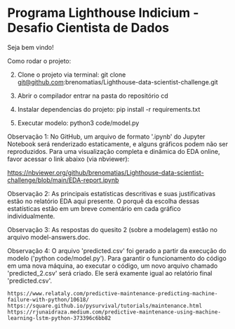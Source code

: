 # Programa Lighthouse Indicium - Desafio Cientista de Dados

Seja bem vindo!

Como rodar o projeto:


     
  2) Clone o projeto via terminal:
      git clone git@github.com:brenomatias/Lighthouse-data-scientist-challenge.git

  2) Abrir o compilador entrar na pasta do repositório
          cd
  
  3) Instalar dependencias do projeto:
      pip install -r requirements.txt

  3) Executar modelo:
      python3 code/model.py

Observação 1: 
    No GitHub, um arquivo de formato '.ipynb' do Jupyter Notebook será renderizado estaticamente, e alguns gráficos podem não ser reproduzidos.
    Para uma visualização completa e dinâmica do EDA online, favor acessar o link abaixo (via nbviewer):

https://nbviewer.org/github/brenomatias/Lighthouse-data-scientist-challenge/blob/main/EDA-report.ipynb

Observação 2:
    As principais estatísticas descritivas e suas justificativas estão no relatório EDA aqui presente. O porquê da escolha dessas estatísticas estão em um breve comentário em cada gráfico individualmente.

Observação 3: 
     As respostas do quesito 2 (sobre a modelagem) estão no arquivo model-answers.doc.

Observação 4:
    O arquivo 'predicted.csv' foi gerado a partir da execução do modelo ('python code/model.py'). Para garantir o funcionamento do código em uma nova máquina, ao executar o código, um novo arquivo chamado 'predicted_2.csv' será criado. Ele será examente igual ao relatório final 'predicted.csv'.


    https://www.relataly.com/predictive-maintenance-predicting-machine-failure-with-python/10618/
    https://square.github.io/pysurvival/tutorials/maintenance.html
    https://rjunaidraza.medium.com/predictive-maintenance-using-machine-learning-lstm-python-373396c6bb82
